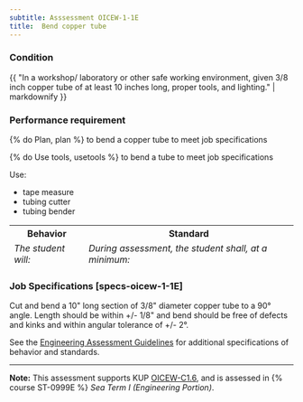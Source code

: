 ```yaml
---
subtitle: Asssessment OICEW-1-1E
title:  Bend copper tube
---
```




### Condition

{{ "In a workshop/ laboratory or other safe working environment, given 3/8 inch copper tube of at least 10 inches long, proper tools, and lighting." | markdownify }}

### Performance requirement 

<table width='100%' class='Guidelines'>
 <thead>
 <tr>
     <th class='thirty'>Behavior</th>
     <th class='seventy'>Standard</th>
 </tr>
 <tr>
     <td><em>The student will:</em></td>
     <td><em>During assessment, the student shall, at a minimum:</em></td>
 </tr>
 </thead>
 <tbody>


<!--rowstart-->

{% do Plan, plan %} to bend a copper tube to meet job specifications

<!--cellbreak-->



<!--rowend-->


<!--rowstart-->

{% do Use tools, usetools %} to bend a tube to meet job specifications

<!--cellbreak-->

Use:

  * tape measure
  * tubing cutter
  * tubing bender

<!--rowend-->


 </tbody>
 </table>

### Job Specifications [specs-oicew-1-1E]

Cut and bend a 10" long section of 3/8" diameter copper tube to a 90° angle. Length should be within +/- 1/8" and bend should be free of defects and kinks and within angular tolerance of +/- 2°. 

See the [Engineering Assessment Guidelines](guidelines) for additional specifications of behavior and standards.


*****

**Note:** This assessment supports KUP [OICEW-C1.6]({{site.baseurl}}/tables/31.html#OICEW-C1.6), and is assessed in  {% course  ST-0999E %}  *Sea Term I (Engineering Portion)*. 

